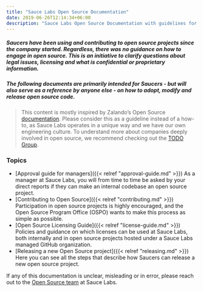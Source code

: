 ```yaml
---
title: "Sauce Labs Open Source Documentation"
date: 2019-06-26T12:14:34+06:00
description: "Sauce Labs Open Source Documentation with guidelines for Open Source best practices and policies."
---
```


##### Saucers have been using and contributing to open source projects since the company started. Regardless, there was no guidance on how to engage in open source. This is an initiative to clarify questions about legal issues, licensing and what is confidential or proprietary information.

##### The following documents are primarily intended for Saucers - but will also serve as a reference by anyone else - on how to adopt, modify and release open source code.

> This content is mostly inspired by Zalando’s Open Source [documentation](https://opensource.zalando.com/docs). Please consider this as a guideline instead of a how-to, as Sauce Labs operates in a unique way and we have our own engineering culture. To understand more about companies deeply involved in open source, we recommend checking out the [TODO Group](https://todogroup.org/).

### Topics

- [Approval guide for managers]({{< relref "approval-guide.md" >}}) As a manager at Sauce Labs, you will from time to time be asked by your direct reports if they can make an internal codebase an open source project.
- [Contributing to Open Source]({{< relref "contributing.md" >}}) Participation in open source projects is highly encouraged, and the Open Source Program Office (OSPO) wants to make this process as simple as possible.
- [Open Source Licensing Guide]({{< relref "license-guide.md" >}}) Policies and guidance on which licenses can be used at Sauce Labs, both internally and in open source projects hosted under a Sauce Labs managed GitHub organization.
- [Releasing a new Open Source project]({{< relref "releasing.md" >}}) Here you can see all the steps that describe how Saucers can release a new open source project.

If any of this documentation is unclear, misleading or in error, please reach out to the [Open Source team](mailto:opensource@saucelabs.com) at Sauce Labs.
